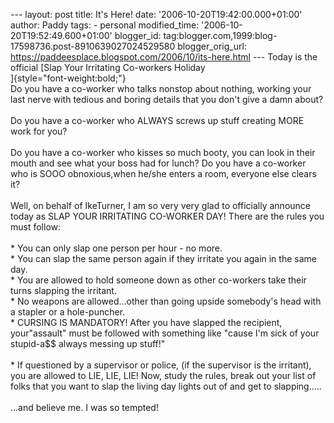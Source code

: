 \-\-- layout: post title: It\'s Here! date:
\'2006-10-20T19:42:00.000+01:00\' author: Paddy tags: - personal
modified\_time: \'2006-10-20T19:52:49.600+01:00\' blogger\_id:
tag:blogger.com,1999:blog-17598736.post-8910639027024529580
blogger\_orig\_url:
https://paddeesplace.blogspot.com/2006/10/its-here.html \-\-- Today is
the official [Slap Your Irritating Co-workers Holiday\
]{style="font-weight:bold;"}\
Do you have a co-worker who talks nonstop about nothing, working your
last nerve with tedious and boring details that you don\'t give a damn
about?\
\
Do you have a co-worker who ALWAYS screws up stuff creating MORE work
for you?\
\
Do you have a co-worker who kisses so much booty, you can look in their
mouth and see what your boss had for lunch? Do you have a co-worker who
is SOOO obnoxious,when he/she enters a room, everyone else clears it?\
\
Well, on behalf of IkeTurner, I am so very very glad to officially
announce today as SLAP YOUR IRRITATING CO-WORKER DAY! There are the
rules you must follow:\
\
\* You can only slap one person per hour - no more.\
\* You can slap the same person again if they irritate you again in the
same day.\
\* You are allowed to hold someone down as other co-workers take their
turns slapping the irritant.\
\* No weapons are allowed\...other than going upside somebody\'s head
with a stapler or a hole-puncher.\
\* CURSING IS MANDATORY! After you have slapped the recipient,
your\"assault\" must be followed with something like \"cause I\'m sick
of your stupid-a\$\$ always messing up stuff!\"\
\
\* If questioned by a supervisor or police, (if the supervisor is the
irritant), you are allowed to LIE, LIE, LIE! Now, study the rules, break
out your list of folks that you want to slap the living day lights out
of and get to slapping\.....\
\
\...and believe me. I was so tempted!
